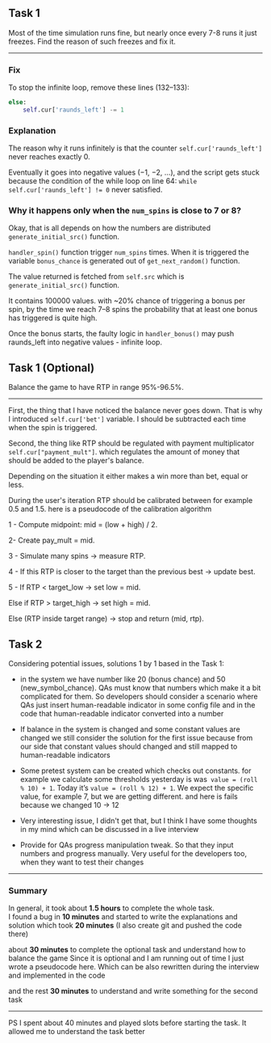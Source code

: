 ## Task 1
Most of the time simulation runs fine, but nearly once every 7-8 runs it just freezes.
Find the reason of such freezes and fix it.

---

### Fix
To stop the infinite loop, remove these lines (132–133):
```python
else:
    self.cur['raunds_left'] -= 1
```

### Explanation

The reason why it runs infinitely is that the counter
```self.cur['raunds_left']``` never reaches exactly 0.

Eventually it goes into negative values (−1, −2, …), and the script gets stuck because the 
condition of the while loop on line 64: ```while self.cur['raunds_left'] != 0``` never satisfied.   


### Why it happens only when the ```num_spins``` is close to 7 or 8?

Okay, that is all depends on how the numbers are 
distributed ```generate_initial_src()``` function. 


```handler_spin()``` function trigger ```num_spins``` times. 
When it is triggered the variable ```bonus_chance``` is 
generated out of  ```get_next_random()``` function. 

The value returned is fetched from  ```self.src``` which is ```generate_initial_src()``` function. 

It contains 100000 values. with ~20% chance of triggering a bonus per spin, 
by the time we reach 7–8 spins the probability that at 
least one bonus has triggered is quite high.


Once the bonus starts, the faulty logic in ```handler_bonus()``` may push
raunds_left into negative values - infinite loop.

## Task 1 (Optional)
Balance the game to have RTP in range 95%-96.5%.

---
First, the thing that I have noticed the balance never goes down. That is why I introduced  ```self.cur['bet']``` 
variable. I should be subtracted each time when the spin is triggered. 

Second, the thing like RTP should be regulated with payment multiplicator ```self.cur["payment_mult"]```. 
which regulates the amount of money that should be added to the player's balance.

Depending on the situation it either makes a win more than bet, equal or less.

During the user's iteration RTP should be calibrated between for example 0.5 and 1.5. 
here is a pseudocode of the calibration algorithm

1 - Compute midpoint: mid = (low + high) / 2.

2- Create pay_mult = mid.

3 - Simulate many spins → measure RTP.

4 - If this RTP is closer to the target than the previous best → update best.

5 - If RTP < target_low → set low = mid.

Else if RTP > target_high → set high = mid.

Else (RTP inside target range) → stop and return (mid, rtp).


## Task 2

Considering potential issues, solutions 1 by 1 based in the Task 1:

- in the system we have number like 20 (bonus chance) and 50 (new_symbol_chance). 
QAs must know that numbers which make it a bit complicated for them. So developers 
should consider a scenario where QAs just insert human-readable indicator in 
some config file and in the code that human-readable indicator converted into a number

- If balance in the system is changed and some constant values are changed we still consider the 
solution for the first issue because from our side that constant values should changed and 
still mapped to human-readable indicators

- Some pretest system can be created which checks out constants. for example we calculate some thresholds
yesterday is was``` value = (roll % 10) + 1```. Today it’s ```value = (roll % 12) + 1```. 
We expect the specific value, for example 7, but we are getting different. and here is fails because we changed 10 -> 12

- Very interesting issue, I didn't get that, but I think I have some 
thoughts in my mind which can be discussed in a live interview

- Provide for QAs progress manipulation tweak. So that they input numbers and 
progress manually. Very useful for the developers too, when they want to test their changes


----
### Summary

In general, it took about __1.5 hours__ to complete the whole task.  
I found a bug in __10 minutes__ and started to write the explanations and
solution which took __20 minutes__ (I also create git and pushed the code there)

about __30 minutes__ to complete the optional task and understand how to balance the game
Since it is optional and I am running out of time I just wrote a pseudocode here.
Which can be also rewritten during the interview and implemented in the code

and the rest __30 minutes__ to understand and write something for the second task

---

PS I spent about 40 minutes and played slots before starting the task. 
It allowed me to understand the task better